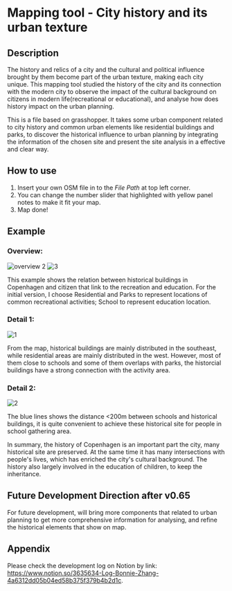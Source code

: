 # Mapping tool - City history and its urban texture

## Description
The history and relics of a city and the cultural and political influence brought by them become part of the urban texture, making each city unique. This mapping tool studied the history of the city and its connection with the modern city to observe the impact of the cultural background on citizens in modern life(recreational or educational), and analyse how does history impact on the urban planning.

This is a file based on grasshopper. It takes some urban component related to city history and common urban elements like residential buildings and parks, to discover the historical influence to urban planning by integrating the information of the chosen site and present the site analysis in a effective and clear way.

## How to use
1. Insert your own OSM file in to the *File Path* at top left corner.
2. You can change the number slider that highlighted with yellow panel notes to make it fit your map.
3. Map done!

## Example

### Overview:
![overview 2](https://user-images.githubusercontent.com/88953049/131293310-743cb287-9f63-4f39-8876-3e871aea0816.JPG)
![3](https://user-images.githubusercontent.com/88953049/131293326-870f49b2-9ae6-46e4-849f-5867ea49ef02.JPG)

This example shows the relation between historical buildings in Copenhagen and citizen that link to the recreation and education. For the initial version, I choose Residential and Parks to represent locations of common recreational activities; School to represent education location. 

### Detail 1:
![1](https://user-images.githubusercontent.com/88953049/130400560-c6ed95d2-32d5-47c1-9cb8-73cede3e8189.JPG)

 From the map, historical buildings are mainly distributed in the southeast, while residential areas are mainly distributed in the west. However, most of them close to schools and some of them overlaps with parks, the historcial buildings have a strong connection with the activity area.

### Detail 2:
![2](https://user-images.githubusercontent.com/88953049/130400572-1c9485ea-882b-4e8b-b502-c4ee81aa51ef.JPG)

The blue lines shows the distance <200m between schools and historical buildings, it is quite convenient to achieve these historical site for people in school gathering area.

In summary, the history of Copenhagen is an important part the city, many historical site are preserved. At the same time it has many intersections with people's lives, which has enriched the city's cultural background. The history also largely involved in the education of children, to keep the inheritance.

## Future Development Direction after v0.65

For future development, will bring more components that related to urban planning to get more comprehensive information for analysing, and refine the historical elements that show on map.

## Appendix
Please check the development log on Notion by link: <https://www.notion.so/3635634-Log-Bonnie-Zhang-4a6312dd05b04ed58b375f379b4b2d1c>.
